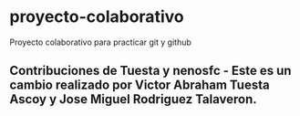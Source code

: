 # proyecto-colaborativo
Proyecto colaborativo para practicar git y github

## Contribuciones de Tuesta y nenosfc - Este es un cambio realizado por Victor Abraham Tuesta Ascoy y Jose Miguel Rodriguez Talaveron.
